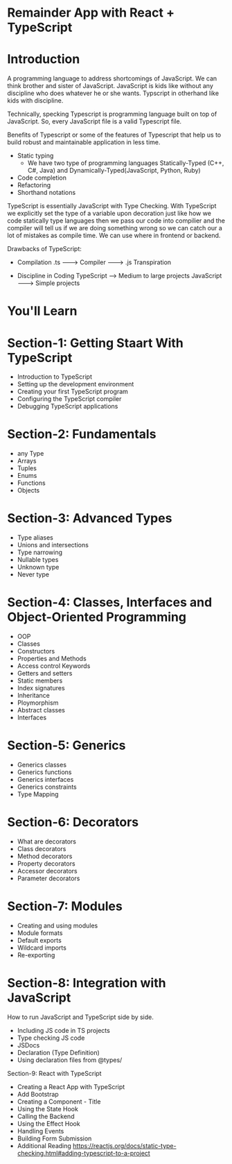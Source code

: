 # Remainder App with React + TypeScript

# Introduction

A programming language to address shortcomings of JavaScript. We can think brother and sister of JavaScript. JavaScript is kids like without any discipline  who does whatever he or she wants. Typscript in otherhand like kids with discipline. 

Technically, specking Typescript is programming language built on top of JavaScript. So, every JavaScript file is a valid Typescript file.

Benefits of Typescript or some of the features of Typescript that help us to build robust and maintainable application in less time.

- Static typing
    - We have two type of programming languages Statically-Typed (C++, C#, Java) and Dynamically-Typed(JavaScript, Python, Ruby)
- Code completion
- Refactoring
- Shorthand notations

TypeScript is essentially JavaScript with Type Checking. With TypeScript we explicitly set the type of a variable upon decoration just like how we code statically type languages then we pass our code into compilier and the compiler will tell us if we are doing something wrong so we can catch our a lot of mistakes as compile time. We can use where in frontend or backend.

Drawbacks of TypeScript:

- Compilation
  .ts ———> Compiler ———> .js
       Transpiration
    
- Discipline in Coding
    TypeScript ——> Medium to large projects
    JavaScript ———> Simple projects
    

# You'll Learn

# Section-1: Getting Staart With TypeScript

- Introduction to TypeScript
- Setting up the development environment
- Creating your first TypeScript program
- Configuring the TypeScript compiler
- Debugging TypeScript applications

# Section-2: Fundamentals
- any Type
- Arrays
- Tuples
- Enums
- Functions
- Objects

# Section-3: Advanced Types
- Type aliases
- Unions and intersections
- Type narrowing
- Nullable types
- Unknown type
- Never type

# Section-4: Classes, Interfaces and Object-Oriented Programming
- OOP
- Classes
- Constructors
- Properties and Methods
- Access control Keywords
- Getters and setters
- Static members
- Index signatures
- Inheritance
- Ploymorphism
- Abstract classes 
- Interfaces

# Section-5: Generics
- Generics classes
- Generics functions
- Generics interfaces
- Generics constraints
- Type Mapping

# Section-6: Decorators
- What are decorators
- Class decorators
- Method decorators
- Property decorators
- Accessor decorators
- Parameter decorators

# Section-7: Modules
- Creating and using modules
- Module formats
- Default exports
- Wildcard imports
- Re-exporting

# Section-8: Integration with JavaScript
How to run JavaScript and TypeScript side by side.

- Including JS code in TS projects
- Type checking JS code
- JSDocs
- Declaration (Type Definition)
- Using declaration files from @types/

Section-9: React with TypeScript
- Creating a React App with TypeScript
- Add Bootstrap
- Creating a Component - Title
- Using the State Hook
- Calling the Backend
- Using the Effect Hook
- Handling Events
- Building Form Submission
- Additional Reading
<https://reactjs.org/docs/static-type-checking.html#adding-typescript-to-a-project>

